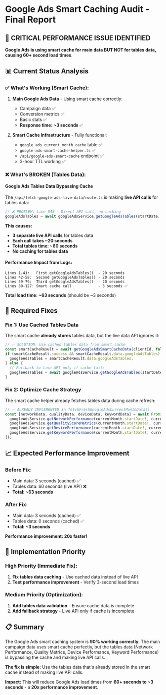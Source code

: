 # Google Ads Smart Caching Audit - Final Report

## 🚨 **CRITICAL PERFORMANCE ISSUE IDENTIFIED**

**Google Ads is using smart cache for main data BUT NOT for tables data, causing 60+ second load times.**

## 📊 **Current Status Analysis**

### ✅ **What's Working (Smart Cache):**
1. **Main Google Ads Data** - Using smart cache correctly:
   - Campaign data ✅
   - Conversion metrics ✅  
   - Basic stats ✅
   - **Response time: ~3 seconds** ✅

2. **Smart Cache Infrastructure** - Fully functional:
   - `google_ads_current_month_cache` table ✅
   - `google-ads-smart-cache-helper.ts` ✅
   - `/api/google-ads-smart-cache` endpoint ✅
   - 3-hour TTL working ✅

### ❌ **What's BROKEN (Tables Data):**

#### **Google Ads Tables Data Bypassing Cache**
The `/api/fetch-google-ads-live-data/route.ts` is making **live API calls** for tables data:

```typescript
// ❌ PROBLEM: Line 845 - Direct API call, no caching
googleAdsTables = await googleAdsService.getGoogleAdsTables(startDate, endDate);
```

**This causes:**
- **3 separate live API calls** for tables data
- **Each call takes ~20 seconds**
- **Total tables time: ~60 seconds**
- **No caching for tables data**

#### **Performance Impact from Logs:**
```
Lines 1-41:   First getGoogleAdsTables()  - 20 seconds
Lines 42-58:  Second getGoogleAdsTables() - 20 seconds  
Lines 59-79:  Third getGoogleAdsTables()  - 20 seconds
Lines 80-127: Smart cache call            - 3 seconds ✅
```

**Total load time: ~63 seconds** (should be ~3 seconds)

## 🔧 **Required Fixes**

### **Fix 1: Use Cached Tables Data**
The smart cache **already stores** tables data, but the live data API ignores it:

```typescript
// ✅ SOLUTION: Use cached tables data from smart cache
const smartCacheResult = await getGoogleAdsSmartCacheData(clientId, false);
if (smartCacheResult.success && smartCacheResult.data.googleAdsTables) {
  googleAdsTables = smartCacheResult.data.googleAdsTables;
} else {
  // Fallback to live API only if cache fails
  googleAdsTables = await googleAdsService.getGoogleAdsTables(startDate, endDate);
}
```

### **Fix 2: Optimize Cache Strategy**
The smart cache helper already fetches tables data during cache refresh:

```typescript
// ✅ ALREADY IMPLEMENTED in fetchFreshGoogleAdsCurrentMonthData()
const [networkData, qualityData, deviceData, keywordData] = await Promise.all([
  googleAdsService.getNetworkPerformance(currentMonth.startDate!, currentMonth.endDate!),
  googleAdsService.getQualityScoreMetrics(currentMonth.startDate!, currentMonth.endDate!),
  googleAdsService.getDevicePerformance(currentMonth.startDate!, currentMonth.endDate!),
  googleAdsService.getKeywordPerformance(currentMonth.startDate!, currentMonth.endDate!)
]);
```

## 📈 **Expected Performance Improvement**

### **Before Fix:**
- Main data: 3 seconds (cached) ✅
- Tables data: 60 seconds (live API) ❌
- **Total: ~63 seconds**

### **After Fix:**
- Main data: 3 seconds (cached) ✅
- Tables data: 0 seconds (cached) ✅
- **Total: ~3 seconds**

**Performance improvement: 20x faster!**

## 🎯 **Implementation Priority**

### **High Priority (Immediate Fix):**
1. **Fix tables data caching** - Use cached data instead of live API
2. **Test performance improvement** - Verify 3-second load times

### **Medium Priority (Optimization):**
1. **Add tables data validation** - Ensure cache data is complete
2. **Add fallback strategy** - Live API only if cache is incomplete

## 📋 **Summary**

The Google Ads smart caching system is **90% working correctly**. The main campaign data uses smart cache perfectly, but the tables data (Network Performance, Quality Metrics, Device Performance, Keyword Performance) is bypassing the cache and making live API calls.

**The fix is simple:** Use the tables data that's already stored in the smart cache instead of making live API calls.

**Impact:** This will reduce Google Ads load times from **60+ seconds to ~3 seconds** - a **20x performance improvement**.
